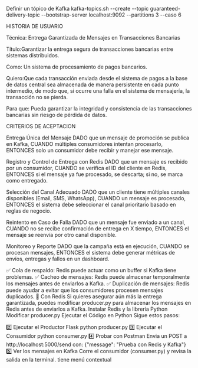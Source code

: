 Definir un tópico de Kafka
kafka-topics.sh --create --topic guaranteed-delivery-topic --bootstrap-server localhost:9092 --partitions 3
--caso 6


HISTORIA DE USUARIO

Técnica: Entrega Garantizada de Mensajes en Transacciones Bancarias

Título:Garantizar la entrega segura de transacciones bancarias entre sistemas distribuidos.

Como: Un sistema de procesamiento de pagos bancarios.

Quiero:Que cada transacción enviada desde el sistema de pagos a la base de datos central sea almacenada de manera persistente en cada punto intermedio, de modo que, si ocurre una falla en el sistema de mensajería, la transacción no se pierda.

Para que: Pueda garantizar la integridad y consistencia de las transacciones bancarias sin riesgo de pérdida de datos.


CRITERIOS DE ACEPTACION

Entrega Única del Mensaje
    DADO que un mensaje de promoción se publica en Kafka,
    CUANDO múltiples consumidores intentan procesarlo,
    ENTONCES solo un consumidor debe recibir y manejar ese mensaje.

Registro y Control de Entrega con Redis
    DADO que un mensaje es recibido por un consumidor,
    CUANDO se verifica el ID del cliente en Redis,
    ENTONCES si el mensaje ya fue procesado, se descarta; si no, se marca como entregado.

Selección del Canal Adecuado
    DADO que un cliente tiene múltiples canales disponibles (Email, SMS, WhatsApp),
    CUANDO un mensaje es procesado,
    ENTONCES el sistema debe seleccionar el canal prioritario basado en reglas de negocio.

Reintento en Caso de Falla
    DADO que un mensaje fue enviado a un canal,
    CUANDO no se recibe confirmación de entrega en X tiempo,
    ENTONCES el mensaje se reenvía por otro canal disponible.

Monitoreo y Reporte
    DADO que la campaña está en ejecución,
    CUANDO se procesan mensajes,
    ENTONCES el sistema debe generar métricas de envíos, entregas y fallos en un dashboard.


✅ Cola de respaldo: Redis puede actuar como un buffer si Kafka tiene problemas.
✅ Cacheo de mensajes: Redis puede almacenar temporalmente los mensajes antes de enviarlos a Kafka.
✅ Duplicación de mensajes: Redis puede ayudar a evitar que los consumidores procesen mensajes duplicados.
🚀 Con Redis
Si quieres asegurar aún más la entrega garantizada, puedes modificar producer.py para almacenar los mensajes en Redis antes de enviarlos a Kafka.
Instalar Redis y la librería Python
Modificar producer.py Ejecutar el Código en Python
Sigue estos pasos:
 
2️⃣ Ejecutar el Productor Flask
python producer.py
3️⃣ Ejecutar el Consumidor
python consumer.py
4️⃣ Probar con Postman
Envia un POST a http://localhost:5000/send con:
{"message": "Prueba con Redis y Kafka"}
5️⃣ Ver los mensajes en Kafka
Corre el consumidor (consumer.py) y revisa la salida en la terminal.
tiene menú contextual